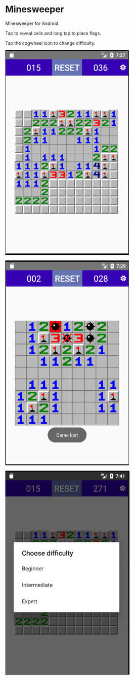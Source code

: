 # Minesweeper
Minesweeper for Android

Tap to reveal cells and long tap to place flags.

Tap the cogwheel icon to change difficulty.

![screenshot 1](./sc1.png)

![screenshot 2](./sc2.png)

![screenshot 3](./sc3.png)

